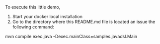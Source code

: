 To execute this little demo, 

1) Start your docker local installation
2) Go to the directory where this README.md file is located an issue the following command: 

mvn compile exec:java -Dexec.mainClass=samples.javadsl.Main

